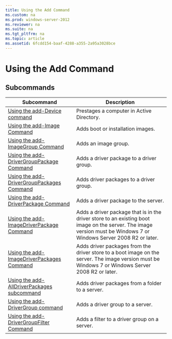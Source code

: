 ```yaml
---
title: Using the Add Command
ms.custom: na
ms.prod: windows-server-2012
ms.reviewer: na
ms.suite: na
ms.tgt_pltfrm: na
ms.topic: article
ms.assetid: 6fcdd154-baaf-4288-a355-2a95a3028bce
---
```

# Using the Add Command

## Subcommands

|Subcommand|Description|
|--------------|---------------|
|[Using the add-Device command](Using-the-add-Device-command.md)|Prestages a computer in Active Directory.|
|[Using the add-Image Command](Using-the-add-Image-Command.md)|Adds boot or installation images.|
|[Using the add-ImageGroup Command](Using-the-add-ImageGroup-Command.md)|Adds an image group.|
|[Using the add-DriverGroupPackage Command](Using-the-add-DriverGroupPackage-Command.md)|Adds a driver package to a driver group.|
|[Using the add-DriverGroupPackages Command](Using-the-add-DriverGroupPackages-Command.md)|Adds driver packages to a driver group.|
|[Using the add-DriverPackage Command](Using-the-add-DriverPackage-Command.md)|Adds a driver package to the server.|
|[Using the add-ImageDriverPackage Command](Using-the-add-ImageDriverPackage-Command.md)|Adds a driver package that is in the driver store to an existing boot image on the server. The image version must be Windows 7 or Windows Server 2008 R2 or later.|
|[Using the add-ImageDriverPackages Command](Using-the-add-ImageDriverPackages-Command.md)|Adds driver packages from the driver store to a boot image on the server. The image version must be Windows 7 or Windows Server 2008 R2 or later.|
|[Using the add-AllDriverPackages subcommand](Using-the-add-AllDriverPackages-subcommand.md)|Adds driver packages from a folder to a server.|
|[Using the add-DriverGroup command](Using-the-add-DriverGroup-command.md)|Adds a driver group to a server.|
|[Using the add-DriverGroupFilter Command](Using-the-add-DriverGroupFilter-Command.md)|Adds a filter to a driver group on a server.|


